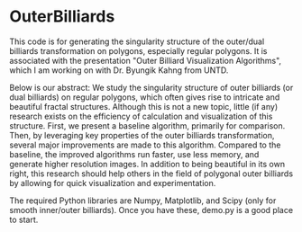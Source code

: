 # OuterBilliards
This code is for generating the singularity structure of the outer/dual billiards transformation on polygons, especially regular polygons. It is associated with the presentation "Outer Billiard Visualization Algorithms", which I am working on with Dr. Byungik Kahng from UNTD.

Below is our abstract:
We study the singularity structure of outer billiards (or dual billiards) on regular polygons, which often gives rise to intricate and beautiful fractal structures. Although this is not a new topic, little (if any) research exists on the efficiency of calculation and visualization of this structure. First, we present a baseline algorithm, primarily for comparison. Then, by leveraging key properties of the outer billiards transformation, several major improvements are made to this algorithm. Compared to the baseline, the improved algorithms run faster, use less memory, and generate higher resolution images. In addition to being beautiful in its own right, this research should help others in the field of polygonal outer billiards by allowing for quick visualization and experimentation.

The required Python libraries are Numpy, Matplotlib, and Scipy (only for smooth inner/outer billiards). Once you have these, demo.py is a good place to start.